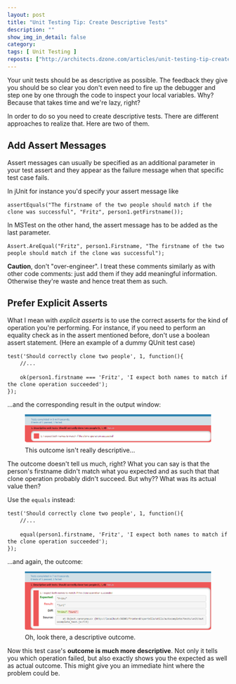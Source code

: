 ```yaml
---
layout: post
title: "Unit Testing Tip: Create Descriptive Tests"
description: ""
show_img_in_detail: false
category: 
tags: [ Unit Testing ]
reposts: ["http://architects.dzone.com/articles/unit-testing-tip-create"]
---
```


Your unit tests should be as descriptive as possible. The feedback they give you should be so clear you don't even need to fire up the debugger and step one by one through the code to inspect your local variables. Why? Because that takes time and we're lazy, right?

In order to do so you need to create descriptive tests. There are different approaches to realize that. Here are two of them.

## Add Assert Messages

Assert messages can usually be specified as an additional parameter in your test assert and they appear as the failure message when that specific test case fails.

In jUnit for instance you'd specify your assert message like

    assertEquals("The firstname of the two people should match if the clone was successful", "Fritz", person1.getFirstname());

In MSTest on the other hand, the assert message has to be added as the last parameter.

    Assert.AreEqual("Fritz", person1.Firstname, "The firstname of the two people should match if the clone was successful");

**Caution**, don't "over-engineer". I treat these comments similarly as with other code comments: just add them if they add meaningful information. Otherwise they're waste and hence treat them as such.

## Prefer Explicit Asserts

What I mean with _explicit asserts_ is to use the correct asserts for the kind of operation you're performing. For instance, if you need to perform an equality check as in the assert mentioned before, don't use a boolean assert statement. (Here an example of a dummy QUnit test case)

    test('Should correctly clone two people', 1, function(){
        //...

        ok(person1.firstname === 'Fritz', 'I expect both names to match if the clone operation succeeded');
    });

...and the corresponding result in the output window:

<figure>
    <img src="/blog/assets/imgs/qunit_undescriptive_testresult.png" />
    <figcaption>This outcome isn't really descriptive...</figcaption>
</figure>

The outcome doesn't tell us much, right? What you can say is that the person's firstname didn't match what you expected and as such that that clone operation probably didn't succeed. But why?? What was its actual value then?

Use the `equals` instead:

    test('Should correctly clone two people', 1, function(){
        //...

        equal(person1.firstname, 'Fritz', 'I expect both names to match if the clone operation succeeded');
    });

...and again, the outcome:

<figure>
    <img src="/blog/assets/imgs/qunit_descriptive_testresult.png" />
    <figcaption>Oh, look there, a descriptive outcome.</figcaption>
</figure>

Now this test case's **outcome is much more descriptive**. Not only it tells you which operation failed, but also exactly shows you the expected as well as actual outcome. This might give you an immediate hint where the problem could be.
